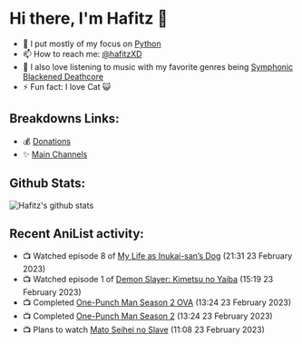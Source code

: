 # Hi there, I'm Hafitz 👋
- 🐍 I put mostly of my focus on [Python](https://python.org)
- 📫 How to reach me: [@hafitzXD](https://t.me/hafitzXD)
- 🎵 I also love listening to music with my favorite genres being [Symphonic Blackened Deathcore](https://youtu.be/qyYmS_iBcy4)
- ⚡ Fun fact: I love Cat 😺

## Breakdowns Links:
- 💰 [Donations](https://t.me/TheBreakdowns/2)
- ✨ [Main Channels](https://t.me/TheBreakdowns)

## Github Stats:
![Hafitz's github stats](https://github-readme-stats.vercel.app/api?username=breakdowns&show_icons=true&count_private=true&bg_color=00000000&text_color=777)

## Recent AniList activity:
<!-- ANILIST_ACTIVITY:start -->

-   📺 Watched episode 8 of [My Life as Inukai-san’s Dog](https://anilist.co/anime/146346) (21:31 23 February 2023)
-   📺 Watched episode 1 of [Demon Slayer: Kimetsu no Yaiba](https://anilist.co/anime/101922) (15:19 23 February 2023)
-   📺 Completed [One-Punch Man Season 2 OVA](https://anilist.co/anime/108945) (13:24 23 February 2023)
-   📺 Completed [One-Punch Man Season 2](https://anilist.co/anime/97668) (13:24 23 February 2023)
-   📺 Plans to watch [Mato Seihei no Slave](https://anilist.co/anime/141821) (11:08 23 February 2023)

<!-- ANILIST_ACTIVITY:end -->
